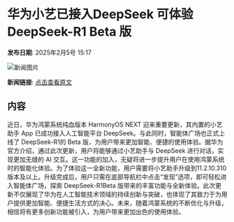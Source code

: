 # 华为小艺已接入DeepSeek 可体验 DeepSeek-R1  Beta 版

**发布日期**: 2025年2月5号 15:17

![新闻图片](https://pic.chinaz.com/picmap/thumb/202502051439307375_1.jpg)

**新闻链接**: [点击查看原文](https://www.aibase.com/zh/news/15080)

## 内容

近日，华为鸿蒙系统纯血版本 HarmonyOS NEXT 迎来重要更新，其内置的小艺助手 App 已成功接入人工智能平台 DeepSeek。与此同时，智能体广场也正式上线了 DeepSeek-R1的 Beta 版，为用户带来更加智能、便捷的使用体验。据华为官方介绍，通过此次更新，用户将能够通过小艺助手与 DeepSeek 进行对话，实现更加无缝的 AI 交互。这一功能的加入，无疑将进一步提升用户在使用鸿蒙系统时的智能化体验。为了体验这一全新功能，用户需要将小艺助手升级到11.2.10.310版本及以上。升级完成后，用户只需在底部导航栏中点击“发现”选项，即可轻松进入智能体广场，探索 DeepSeek-R1Beta 版带来的丰富功能与全新体验。此次更新不仅展现了华为在人工智能技术领域的持续创新与突破，也体现了其致力于为用户提供更加智能、便捷生活方式的决心。未来，随着鸿蒙系统的不断优化与升级，相信将有更多创新功能被引入，为用户带来更加出色的使用体验。
